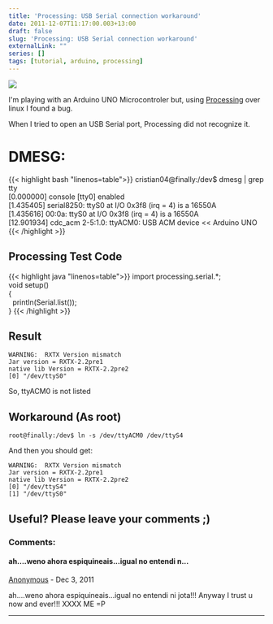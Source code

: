 ```yaml
---
title: 'Processing: USB Serial connection workaround'
date: 2011-12-07T11:17:00.003+13:00
draft: false
slug: 'Processing: USB Serial connection workaround'
externalLink: ""
series: []
tags: [tutorial, arduino, processing]
---
```

[![](http://3.bp.blogspot.com/-KzmkuMoWaGw/Tt6YI4h4vlI/AAAAAAAAJvc/QMjTOK07Z3M/s200/370561_1316082428_830972740_n.jpg)](http://3.bp.blogspot.com/-KzmkuMoWaGw/Tt6YI4h4vlI/AAAAAAAAJvc/QMjTOK07Z3M/s1600/370561_1316082428_830972740_n.jpg)

I'm playing with an Arduino UNO Microcontroler but, using [Processing](http://processing.org/) over linux I found a bug.  

When I tried to open an USB Serial port, Processing did not recognize it.  
  
# DMESG:  

{{< highlight bash "linenos=table">}}
cristian04@finally:/dev$ dmesg | grep tty  
[0.000000] console \[tty0\] enabled  
[1.435405] serial8250: ttyS0 at I/O 0x3f8 (irq = 4) is a 16550A  
[1.435616] 00:0a: ttyS0 at I/O 0x3f8 (irq = 4) is a 16550A  
[12.901934] cdc\_acm 2-5:1.0: ttyACM0: USB ACM device << Arduino UNO
{{< /highlight >}}

## Processing Test Code

{{< highlight java "linenos=table">}}
import processing.serial.*;  
void setup()  
{  
  println(Serial.list());  
}
{{< /highlight >}}


## Result  

```
WARNING:  RXTX Version mismatch  
Jar version = RXTX-2.2pre1  
native lib Version = RXTX-2.2pre2  
[0] "/dev/ttyS0"
```

So, ttyACM0 is not listed  

## Workaround (As root) 

```
root@finally:/dev$ ln -s /dev/ttyACM0 /dev/ttyS4 
```

And then you should get:  

```
WARNING:  RXTX Version mismatch  
Jar version = RXTX-2.2pre1  
native lib Version = RXTX-2.2pre2  
[0] "/dev/ttyS4"  
[1] "/dev/ttyS0"
```

Useful? Please leave your comments ;)
---
### Comments:
#### ah....weno ahora espiquineais...igual no entendi n...
[Anonymous]( "noreply@blogger.com") - <time datetime="2011-12-08T14:18:12.235+13:00">Dec 3, 2011</time>

ah....weno ahora espiquineais...igual no entendi ni jota!!! Anyway I trust u now and ever!!! XXXX ME =P
<hr />
